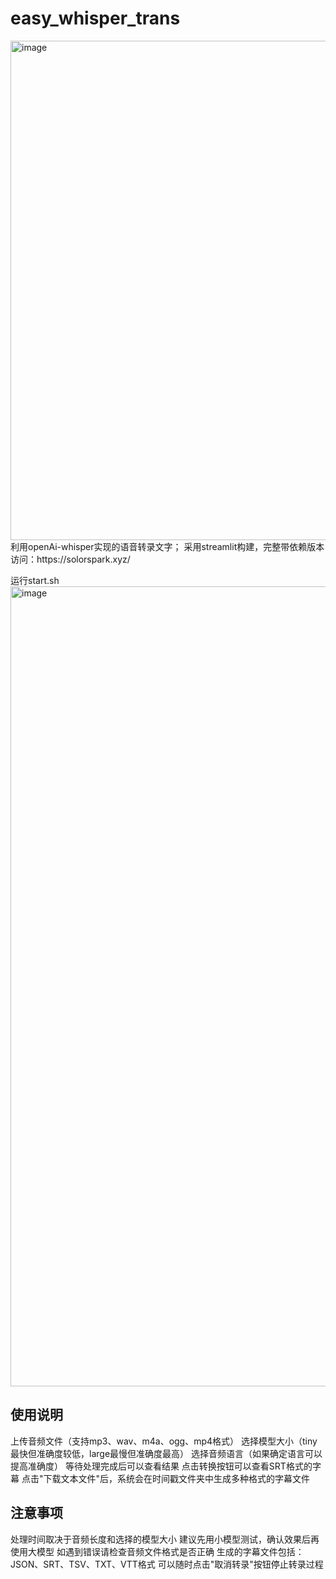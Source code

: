 # easy_whisper_trans
<img width="799" alt="image" src="https://github.com/user-attachments/assets/3d818346-ac55-4245-a3ad-59e79e596e48" />
利用openAi-whisper实现的语音转录文字；
采用streamlit构建，完整带依赖版本访问：https://solorspark.xyz/

运行start.sh
<img width="1280" alt="image" src="https://github.com/user-attachments/assets/fbe2ff57-d124-4b6c-a7fd-a597e2d40294" />
## 使用说明
上传音频文件（支持mp3、wav、m4a、ogg、mp4格式）
选择模型大小（tiny最快但准确度较低，large最慢但准确度最高）
选择音频语言（如果确定语言可以提高准确度）
等待处理完成后可以查看结果
点击转换按钮可以查看SRT格式的字幕
点击"下载文本文件"后，系统会在时间戳文件夹中生成多种格式的字幕文件

## 注意事项
处理时间取决于音频长度和选择的模型大小
建议先用小模型测试，确认效果后再使用大模型
如遇到错误请检查音频文件格式是否正确
生成的字幕文件包括：JSON、SRT、TSV、TXT、VTT格式
可以随时点击"取消转录"按钮停止转录过程

